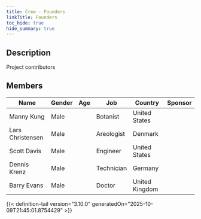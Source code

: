 ```yaml
---
title: Crew - Founders
linkTitle: Founders
toc_hide: true
hide_summary: true
---
```

<!-- This is generated by the MarsSim HelpGenertor, do not edit. -->

## Description
Project contributors

## Members

|Name|Gender|Age|Job|Country|Sponsor|
|----|------|---|---|-------|-------|
|Manny Kung|Male||Botanist|United States||
|Lars Christensen|Male||Areologist|Denmark||
|Scott Davis|Male||Engineer|United States||
|Dennis Krenz|Male||Technician|Germany||
|Barry Evans|Male||Doctor|United Kingdom||


{{< definition-tail version="3.10.0" generatedOn="2025-10-09T21:45:01.8754429" >}}

